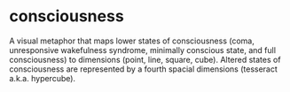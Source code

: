 # consciousness
A visual metaphor that maps lower states of consciousness (coma, unresponsive wakefulness syndrome, minimally conscious state, and full consciousness) to dimensions (point, line, square, cube). Altered states of consciousness are represented by a fourth spacial dimensions (tesseract a.k.a. hypercube).
